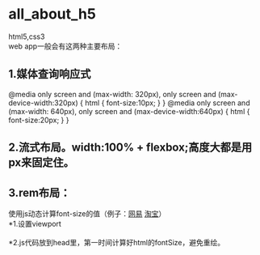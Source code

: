 # all_about_h5
html5,css3  
web app一般会有这两种主要布局： 
## 1.媒体查询响应式  
@media only screen and (max-width: 320px), only screen and (max-device-width:320px) {
    html {
      font-size:10px;
    }
}
@media only screen and (max-width: 640px), only screen and (max-device-width:640px) {
    html {
      font-size:20px;
    }
}
## 2.流式布局。width:100% + flexbox;高度大都是用px来固定住。  
## 3.rem布局：  
使用js动态计算font-size的值（例子：[网易](http://3g.163.com/touch/all?version=v_standard) [淘宝](https://m.taobao.com/?sprefer=sypc00#index)）  
  *1.设置viewport  
    <meta name="viewport" content="width=device-width,initial-scale=1.0,minimum-scale=1.0,maximum-scale=1.0,user-scalable=no,minimal-ui" />  
  *2.js代码放到head里，第一时间计算好html的fontSize，避免重绘。

